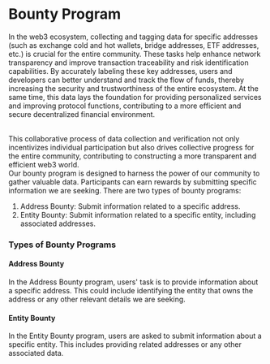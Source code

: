 # Bounty Program

In the web3 ecosystem, collecting and tagging data for specific addresses (such as exchange cold and hot wallets, bridge addresses, ETF addresses, etc.) is crucial for the entire community. These tasks help enhance network transparency and improve transaction traceability and risk identification capabilities. By accurately labeling these key addresses, users and developers can better understand and track the flow of funds, thereby increasing the security and trustworthiness of the entire ecosystem. At the same time, this data lays the foundation for providing personalized services and improving protocol functions, contributing to a more efficient and secure decentralized financial environment.

\
This collaborative process of data collection and verification not only incentivizes individual participation but also drives collective progress for the entire community, contributing to constructing a more transparent and efficient web3 world.\
Our bounty program is designed to harness the power of our community to gather valuable data. Participants can earn rewards by submitting specific information we are seeking. There are two types of bounty programs:

1. Address Bounty: Submit information related to a specific address.
2. Entity Bounty: Submit information related to a specific entity, including associated addresses.

### Types of Bounty Programs

#### Address Bounty

In the Address Bounty program, users' task is to provide information about a specific address. This could include identifying the entity that owns the address or any other relevant details we are seeking.

#### Entity Bounty

In the Entity Bounty program, users are asked to submit information about a specific entity. This includes providing related addresses or any other associated data.
